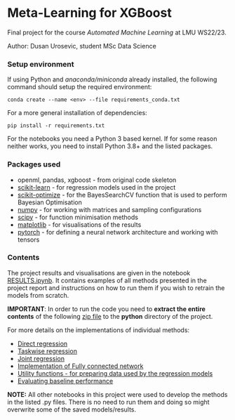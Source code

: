 # Meta-Learning for XGBoost
Final project for the course _Automated Machine Learning_ at LMU WS22/23.

Author: Dusan Urosevic, student MSc Data Science

### Setup environment

If using Python and _anaconda/miniconda_ already installed, the following command should setup the required environment:
```commandline
conda create --name <env> --file requirements_conda.txt
```

For a more general installation of dependencies:
```commandline
pip install -r requirements.txt
```

For the notebooks you need a Python 3 based kernel. If for some reason neither works, you need to install Python 3.8+ and the listed packages. 

### Packages used
* openml, pandas, xgboost - from original code skeleton 
* [scikit-learn](https://scikit-learn.org/stable/install.html) - for regression models used in the project
* [scikit-optimize](https://scikit-optimize.github.io/stable/install.html) - for the BayesSearchCV function that is used to perform Bayesian Optimisation
* [numpy](https://numpy.org/install/) - for working with matrices and sampling configurations
* [scipy](https://scipy.org/install/) - for function minimisation methods
* [matplotlib](https://matplotlib.org/stable/users/installing/index.html) - for visualisations of the results
* [pytorch](https://pytorch.org/get-started/locally/) - for defining a neural network architecture and working with tensors


### Contents
The project results and visualisations are given in the notebook [RESULTS.ipynb](https://github.com/dusan0098/AutoML-XGBoost/blob/main/python/RESULTS.ipynb). It contains examples of all methods 
presented in the project report and instructions on how to run them if you wish to retrain the models from scratch.

**IMPORTANT**: In order to run the code you need to **extract the entire contents** of the following [zip file](https://drive.google.com/drive/folders/1bdzU29C1DhGkdfWBCOirKvQarbvjUvJu?usp=sharing) to the **python** directory
of the project.

For more details on the implementations of individual methods:
* [Direct regression](https://github.com/dusan0098/AutoML-XGBoost/blob/main/python/compare_regressors.py)
* [Taskwise regression](https://github.com/dusan0098/AutoML-XGBoost/blob/main/python/taskRegression.py)
* [Joint regression](https://github.com/dusan0098/AutoML-XGBoost/blob/main/python/fullDataRegression.py)
* [Implementation of Fully connected network](https://github.com/dusan0098/AutoML-XGBoost/blob/main/python/FFN_regression.py)
* [Utility functions - for preparing data used by the regression models](https://github.com/dusan0098/AutoML-XGBoost/blob/main/python/project_utils.py)
* [Evaluating baseline performance](https://github.com/dusan0098/AutoML-XGBoost/blob/main/python/baseline.py)

**NOTE:** All other notebooks in this project were used to develop the methods in the listed .py files. There is no need to run them and doing so might overwrite some of the 
saved models/results.




